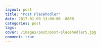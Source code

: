 ```yaml
---
layout: post
title: "Post Placehodler"
date: 2017-01-09 13:00:00 -0800
categories: post
tags: 
cover: /images/post/post-placehodler5.jpg
comment: true
---
```


